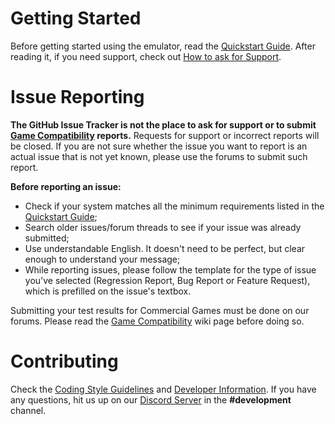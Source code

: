 # Getting Started

Before getting started using the emulator, read the [Quickstart Guide](https://rpcs3.net/quickstart). After reading it, if you need support, check out [How to ask for Support](https://github.com/RPCS3/rpcs3/wiki/How-to-ask-for-Support).

# Issue Reporting

**The GitHub Issue Tracker is not the place to ask for support or to submit [Game Compatibility](https://rpcs3.net/compatibility) reports.** Requests for support or incorrect reports will be closed. If you are not sure whether the issue you want to report is an actual issue that is not yet known, please use the forums to submit such report.

**Before reporting an issue:**
- Check if your system matches all the minimum requirements listed in the [Quickstart Guide](https://rpcs3.net/quickstart);
- Search older issues/forum threads to see if your issue was already submitted;
- Use understandable English. It doesn't need to be perfect, but clear enough to understand your message;
- While reporting issues, please follow the template for the type of issue you've selected (Regression Report, Bug Report or Feature Request), which is prefilled on the issue's textbox.

Submitting your test results for Commercial Games must be done on our forums. Please read the [Game Compatibility](https://github.com/RPCS3/rpcs3/wiki/Game-Compatibility) wiki page before doing so.

# Contributing

Check the [Coding Style Guidelines](https://github.com/RPCS3/rpcs3/wiki/Coding-Style) and [Developer Information](https://github.com/RPCS3/rpcs3/wiki/Developer-Information). If you have any questions, hit us up on our [Discord Server](https://discord.gg/rpcs3) in the **#development** channel.
